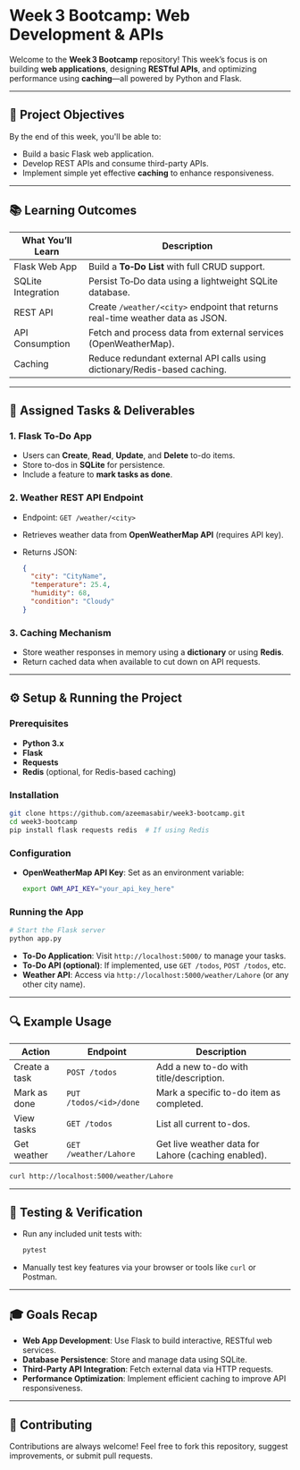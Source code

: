 # Week 3 Bootcamp: Web Development & APIs

Welcome to the **Week 3 Bootcamp** repository!  This week’s focus is on building **web applications**, designing **RESTful APIs**, and optimizing performance using **caching**—all powered by Python and Flask.

---

## 🎯 Project Objectives

By the end of this week, you'll be able to:

* Build a basic Flask web application.
* Develop REST APIs and consume third-party APIs.
* Implement simple yet effective **caching** to enhance responsiveness.

---

## 📚 Learning Outcomes

| What You’ll Learn  | Description                                                                    |
| ------------------ | ------------------------------------------------------------------------------ |
| Flask Web App      | Build a **To‑Do List** with full CRUD support.                                 |
| SQLite Integration | Persist To‑Do data using a lightweight SQLite database.                        |
| REST API           | Create `/weather/<city>` endpoint that returns real-time weather data as JSON. |
| API Consumption    | Fetch and process data from external services (OpenWeatherMap).                |
| Caching            | Reduce redundant external API calls using dictionary/Redis-based caching.      |

---

## 📝 Assigned Tasks & Deliverables

### 1. **Flask To‑Do App**

* Users can **Create**, **Read**, **Update**, and **Delete** to-do items.
* Store to-dos in **SQLite** for persistence.
* Include a feature to **mark tasks as done**.

### 2. **Weather REST API Endpoint**

* Endpoint: `GET /weather/<city>`
* Retrieves weather data from **OpenWeatherMap API** (requires API key).
* Returns JSON:

  ```json
  {
    "city": "CityName",
    "temperature": 25.4,
    "humidity": 68,
    "condition": "Cloudy"
  }
  ```

### 3. **Caching Mechanism**

* Store weather responses in memory using a **dictionary** or using **Redis**.
* Return cached data when available to cut down on API requests.

---

## ⚙️ Setup & Running the Project

### Prerequisites

* **Python 3.x**
* **Flask**
* **Requests**
* **Redis** (optional, for Redis-based caching)

### Installation

```bash
git clone https://github.com/azeemasabir/week3-bootcamp.git
cd week3-bootcamp
pip install flask requests redis  # If using Redis
```

### Configuration

* **OpenWeatherMap API Key**: Set as an environment variable:

  ```bash
  export OWM_API_KEY="your_api_key_here"
  ```

### Running the App

```bash
# Start the Flask server
python app.py
```

* **To-Do Application**: Visit `http://localhost:5000/` to manage your tasks.
* **To-Do API (optional)**: If implemented, use `GET /todos`, `POST /todos`, etc.
* **Weather API**: Access via `http://localhost:5000/weather/Lahore` (or any other city name).

---

## 🔍 Example Usage

| Action        | Endpoint               | Description                                         |
| ------------- | ---------------------- | --------------------------------------------------- |
| Create a task | `POST /todos`          | Add a new to-do with title/description.             |
| Mark as done  | `PUT /todos/<id>/done` | Mark a specific to-do item as completed.            |
| View tasks    | `GET /todos`           | List all current to-dos.                            |
| Get weather   | `GET /weather/Lahore`  | Get live weather data for Lahore (caching enabled). |

```bash
curl http://localhost:5000/weather/Lahore
```

---

## 🧪 Testing & Verification

* Run any included unit tests with:

  ```bash
  pytest
  ```
* Manually test key features via your browser or tools like `curl` or Postman.

---

## 🎓 Goals Recap

* **Web App Development**: Use Flask to build interactive, RESTful web services.
* **Database Persistence**: Store and manage data using SQLite.
* **Third-Party API Integration**: Fetch external data via HTTP requests.
* **Performance Optimization**: Implement efficient caching to improve API responsiveness.

---

## 🤝 Contributing

Contributions are always welcome! Feel free to fork this repository, suggest improvements, or submit pull requests.

